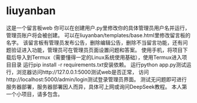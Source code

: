 # liuyanban
这是一个留言板web
你可以在创建用户.py里修改你的具体管理员用户名并运行，管理员账户将会被创建。
可以在liuyanban/templates/base.html里修改留言板的名字。
该留言板有管理员发布公告，删除编辑公告，删除不当留言功能，还有问题验证进入功能，管理员可在管理员页面设置问题和答案。
使用手机，将项目下载后导入到Termux（需要懂得一定的Linux系统使用基础），使用Termux进入项目目录
运行pip install -r requirements.txt安装依赖。
运行python app.py测试运行，浏览器访问http://127.0.0.1:5000测试web是否正常，
访问http://localhost:5000/admin/login测试登录管理员界面。
测试无问题即可进行服务器部署，服务器部署因人而异，具体可上网或询问DeepSeek教程。
本人第一个小项目，请多包含。
